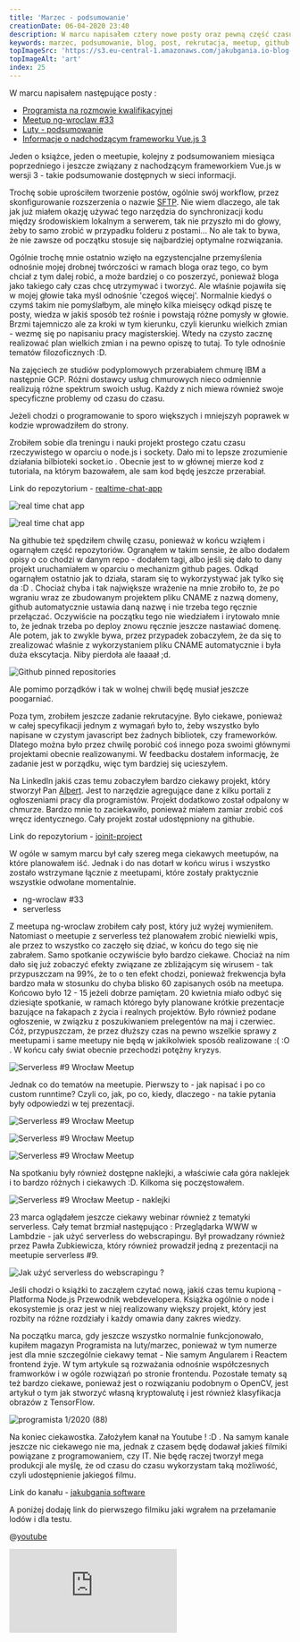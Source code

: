 ```yaml
---
title: 'Marzec - podsumowanie'
creationDate: 06-04-2020 23:40
description: W marcu napisałem cztery nowe posty oraz pewną część czasu siedziałem nad projektami. Ogarnąłem trochę Githuba oraz zacząłem czytać nową książkę.
keywords: marzec, podsumowanie, blog, post, rekrutacja, meetup, github
topImageSrc: 'https://s3.eu-central-1.amazonaws.com/jakubgania.io-blog-data/06-04-2020-marzec-podsumowanie/top-image.jpg'
topImageAlt: 'art'
index: 25
---
```


W marcu napisałem następujące posty :

- [Programista na rozmowie kwalifikacyjnej](https://jakubgania.io/blog/03-03-2020-programista-na-rozmowie-kwalifikacyjnej)
- [Meetup ng-wroclaw #33](https://jakubgania.io/blog/11-03-2020-meetup-ng-wroclaw-33)
- [Luty - podsumowanie](https://jakubgania.io/blog/27-03-2020-luty-podsumowanie)
- [Informacje o nadchodzącym frameworku Vue.js 3](https://jakubgania.io/blog/29-03-2020-informacje-o-nadchodzacym-frameworku-vuejs-3)

Jeden o książce, jeden o meetupie, kolejny z podsumowaniem miesiąca poprzedniego i jeszcze związany z 
nachodzącym frameworkiem Vue.js w wersji 3 - takie podsumowanie dostępnych w sieci informacji.

Trochę sobie uprościłem tworzenie postów, ogólnie swój workflow, przez skonfigurowanie rozszerzenia o
nazwie [SFTP](https://marketplace.visualstudio.com/items?itemName=liximomo.sftp). Nie wiem dlaczego, ale
tak jak już miałem okazję używać tego narzędzia do synchronizacji kodu między środowiskiem lokalnym
a serwerem, tak nie przyszło mi do głowy, żeby to samo zrobić w przypadku folderu z postami... No ale
tak to bywa, że nie zawsze od początku stosuje się najbardziej optymalne rozwiązania.

Ogólnie trochę mnie ostatnio wzięło na egzystencjalne przemyślenia odnośnie mojej drobnej twórczości w
ramach bloga oraz tego, co bym chciał z tym dalej robić, a może bardziej o co poszerzyć, ponieważ bloga jako
takiego cały czas chcę utrzymywać i tworzyć. Ale właśnie pojawiła się w mojej głowie taka myśl odnośnie
'czegoś więcej'. Normalnie kiedyś o czymś takim nie pomyślałbym, ale minęło kilka mieisęcy odkąd
piszę te posty, wiedza w jakiś sposób też rośnie i powstają różne pomysły w głowie. Brzmi tajemniczo ale
za kroki w tym kierunku, czyli kierunku wielkich zmian - wezmę się po napisaniu pracy magisterskiej.
Wtedy na czysto zacznę realizować plan wielkich zmian i na pewno opiszę to tutaj. To tyle odnośnie
tematów filozoficznych :D.

Na zajęciech ze studiów podyplomowych przerabiałem chmurę IBM a następnie GCP. Różni dostawcy usług
chmurowych nieco odmiennie realizują różne spektrum swoich usług. Każdy z nich miewa również swoje
specyficzne problemy od czasu do czasu.

Jeżeli chodzi o programowanie to sporo większych i mniejszyh poprawek w kodzie wprowadziłem do strony.

Zrobiłem sobie dla treningu i nauki projekt prostego czatu czasu rzeczywistego w oparciu o node.js
i sockety. Dało mi to lepsze zrozumienie działania bilbioteki socket.io . Obecnie jest to w głównej
mierze kod z tutoriala, na którym bazowałem, ale sam kod będę jeszcze przerabiał.

Link do repozytorium - [realtime-chat-app](https://github.com/jakubgania/realtime-chat-app)

![real time chat app](https://jakubgania.io/data/blog/posts/06-04-2020-marzec-podsumowanie/real-time-chat-1.PNG)

![real time chat app](https://jakubgania.io/data/blog/posts/06-04-2020-marzec-podsumowanie/real-time-chat-2.PNG)

Na githubie też spędziłem chwilę czasu, ponieważ w końcu wziąłem i ogarnąłem część repozytoriów.
Ogranąłem w takim sensie, że albo dodałem opisy o co chodzi w danym repo - dodałem tagi, albo jeśli
się dało to dany projekt uruchamiałem w oparciu o mechanizm github pages. Odkąd ogarnąłem ostatnio
jak to działa, staram się to wykorzystywać jak tylko się da :D . Chociaż chyba i tak największe wrażenie
na mnie zrobiło to, że po wgraniu wraz ze zbudowanym projektem pliku CNAME z nazwą domeny, github automatycznie
ustawia daną nazwę i nie trzeba tego ręcznie przełączać. Oczywiście na początku tego nie wiedziałem i
irytowało mnie to, że jednak trzeba po deploy znowu ręcznie jeszcze nastawiać domenę. Ale potem, jak
to zwykle bywa, przez przypadek zobaczyłem, że da się to zrealizować właśnie z wykorzystaniem pliku CNAME
automatycznie i była duża ekscytacja. Niby pierdoła ale łaaaał ;d.

![Github pinned repositories](https://jakubgania.io/data/blog/posts/06-04-2020-marzec-podsumowanie/github-pinned.PNG)

Ale pomimo porządków i tak w wolnej chwili będę musiał jeszcze poogarniać.

Poza tym, zrobiłem jeszcze zadanie rekrutacyjne. Było ciekawe, ponieważ w całej specyfikacji jednym z
wymagań było to, żeby wszystko było napisane w czystym javascript bez żadnych bibliotek, czy frameworków.
Dlatego można było przez chwilę porobić coś innego poza swoimi głównymi projektami obecnie realizowanymi.
W feedbacku dostałem informację, że zadanie jest w porządku, więc tym bardziej się ucieszyłem.

Na LinkedIn jakiś czas temu zobaczyłem bardzo ciekawy projekt, który stworzył Pan [Albert](https://www.linkedin.com/in/albertpalka/).
Jest to narzędzie agregujące dane z kilku portali z ogłoszeniami pracy dla programistów. Projekt
dodatkowo został odpalony w chmurze. Bardzo mnie to zaciekawiło, ponieważ miałem zamiar zrobić coś
wręcz identycznego. Cały projekt został udostępniony na githubie.

Link do repozytorium - [joinit-project](https://github.com/albertpalka/joinit-project)
  
W ogóle w samym marcu był cały szereg mega ciekawych meetupów, na które planowałem iść. Jednak i do nas
dotarł w końcu wirus i wszystko zostało wstrzymane łącznie z meetupami, które zostały
praktycznie wszystkie odwołane momentalnie.

- ng-wroclaw #33
- serverless

Z meetupa ng-wroclaw zrobiłem cały post, który już wyżej wymieniłem. Natomiast o meetupie z serverless
też planowałem zrobić niewielki wpis, ale przez to wszystko co zaczęło się dziać, w końcu do tego się
nie zabrałem. Samo spotkanie oczywiście było bardzo ciekawe. Chociaż na nim dało się już zobaczyć
efekty związane ze zbliżającym się wirusem - tak przypuszczam na 99%, że to o ten efekt chodzi, ponieważ
frekwencja była bardzo mała w stosunku do chyba blisko 60 zapisanych osób na meetupa. Końcowo było 12 - 15
jeżeli dobrze pamiętam. 20 kwietnia miało odbyć się dziesiąte spotkanie, w ramach którego były planowane
krótkie prezentacje bazujące na fakapach z życia i realnych projektów. Było również podane ogłoszenie,
w związku z poszukiwaniem prelegentów na maj i czerwiec. Cóż, przypuszczam, że przez dłuższy czas na pewno
wszelkie sprawy z meetupami i same meetupy nie będą w jakikolwiek sposób realizowane :( :O . W końcu
cały świat obecnie przechodzi potężny kryzys.

![Serverless #9 Wrocław Meetup](https://jakubgania.io/data/blog/posts/06-04-2020-marzec-podsumowanie/serverless-1.jpg)

Jednak co do tematów na meetupie. Pierwszy to - jak napisać i po co custom runntime? Czyli co, jak, po co,
kiedy, dlaczego - na takie pytania były odpowiedzi w tej prezentacji.

![Serverless #9 Wrocław Meetup](https://jakubgania.io/data/blog/posts/06-04-2020-marzec-podsumowanie/serverless-2.jpg)

![Serverless #9 Wrocław Meetup](https://jakubgania.io/data/blog/posts/06-04-2020-marzec-podsumowanie/serverless-3.jpg)

![Serverless #9 Wrocław Meetup](https://jakubgania.io/data/blog/posts/06-04-2020-marzec-podsumowanie/serverless-4.jpg)

Na spotkaniu były również dostępne naklejki, a właściwie cała góra naklejek i to bardzo różnych i ciekawych :D.
Kilkoma się poczęstowałem.

![Serverless #9 Wrocław Meetup - naklejki](https://jakubgania.io/data/blog/posts/06-04-2020-marzec-podsumowanie/stickers.jpeg)

23 marca oglądałem jeszcze ciekawy webinar również z tematyki serverless. Cały temat brzmiał następująco :
Przeglądarka WWW w Lambdzie - jak użyć serverless do webscrapingu. Był prowadzany również przez Pawła
Zubkiewicza, który również prowadził jedną z prezentacji na meetupie serverless #9.

![Jak użyć serverless do webscrapingu ?](https://jakubgania.io/data/blog/posts/06-04-2020-marzec-podsumowanie/webinar.jpg)

Jeśli chodzi o książki to zacząłem czytać nową, jakiś czas temu kupioną - Platforma Node.js Przewodnik
webdevelopera. Książka ogólnie o node i ekosystemie js oraz jest w niej realizowany większy projekt,
który jest rozbity na różne rozdziały i każdy omawia dany zakres wiedzy. 

Na początku marca, gdy jeszcze wszystko normalnie funkcjonowało, kupiłem  magazyn Programista
na luty/marzec, ponieważ w tym numerze jest dla mnie szczególnie ciekawy temat - Nie samym Angularem i
Reactem frontend żyje. W tym artykule są rozważania odnośnie współczesnych framworków i w ogóle rozwiązań
po stronie frontendu. Pozostałe tematy są też bardzo ciekawe, ponieważ jest o rozwiązaniu podobnym o OpenCV, jest
artykuł o tym jak stworzyć własną kryptowalutę i jest również klasyfikacja obrazów z TensorFlow.

![programista 1/2020 (88)](https://jakubgania.io/data/blog/posts/06-04-2020-marzec-podsumowanie/programista.jpg)

Na koniec ciekawostka. Założyłem kanał na Youtube ! :D . Na samym kanale jeszcze nic ciekawego nie ma,
jednak z czasem będę dodawał jakieś filmiki powiązane z programowaniem, czy IT. Nie będę raczej tworzył
mega produkcji ale myślę, że od czasu do czasu wykorzystam taką możliwość, czyli udostępnienie jakiegoś
filmu.

Link do kanału - [jakubgania software](https://www.youtube.com/channel/UCpRXjQ_FgRfAqP6uIsA7UEQ)

A poniżej dodaję link do pierwszego filmiku jaki wgrałem na przełamanie lodów i dla testu.

@[youtube](https://www.youtube.com/watch?v=for1ayFZD5g)

<iframe src="https://www.youtube.com/embed/for1ayFZD5g" frameborder="0" allow="accelerometer; autoplay; clipboard-write; encrypted-media; gyroscope; picture-in-picture" allowfullscreen></iframe>

